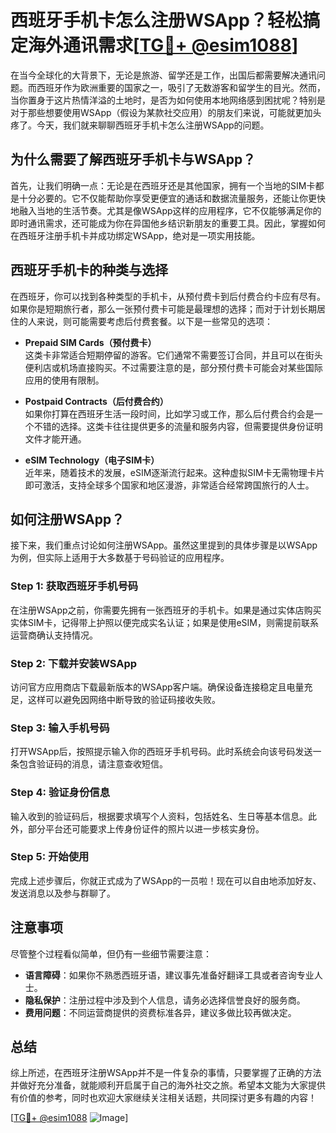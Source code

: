 # 西班牙手机卡怎么注册WSApp？轻松搞定海外通讯需求[[TG💪+ @esim1088](https://t.me/s/esim1088)]

在当今全球化的大背景下，无论是旅游、留学还是工作，出国后都需要解决通讯问题。而西班牙作为欧洲重要的国家之一，吸引了无数游客和留学生的目光。然而，当你置身于这片热情洋溢的土地时，是否为如何使用本地网络感到困扰呢？特别是对于那些想要使用WSApp（假设为某款社交应用）的朋友们来说，可能就更加头疼了。今天，我们就来聊聊西班牙手机卡怎么注册WSApp的问题。

## 为什么需要了解西班牙手机卡与WSApp？

首先，让我们明确一点：无论是在西班牙还是其他国家，拥有一个当地的SIM卡都是十分必要的。它不仅能帮助你享受更便宜的通话和数据流量服务，还能让你更快地融入当地的生活节奏。尤其是像WSApp这样的应用程序，它不仅能够满足你的即时通讯需求，还可能成为你在异国他乡结识新朋友的重要工具。因此，掌握如何在西班牙注册手机卡并成功绑定WSApp，绝对是一项实用技能。

## 西班牙手机卡的种类与选择

在西班牙，你可以找到各种类型的手机卡，从预付费卡到后付费合约卡应有尽有。如果你是短期旅行者，那么一张预付费卡可能是最理想的选择；而对于计划长期居住的人来说，则可能需要考虑后付费套餐。以下是一些常见的选项：

- **Prepaid SIM Cards（预付费卡）**  
这类卡非常适合短期停留的游客。它们通常不需要签订合同，并且可以在街头便利店或机场直接购买。不过需要注意的是，部分预付费卡可能会对某些国际应用的使用有限制。

- **Postpaid Contracts（后付费合约）**  
如果你打算在西班牙生活一段时间，比如学习或工作，那么后付费合约会是一个不错的选择。这类卡往往提供更多的流量和服务内容，但需要提供身份证明文件才能开通。

- **eSIM Technology（电子SIM卡）**  
近年来，随着技术的发展，eSIM逐渐流行起来。这种虚拟SIM卡无需物理卡片即可激活，支持全球多个国家和地区漫游，非常适合经常跨国旅行的人士。

## 如何注册WSApp？

接下来，我们重点讨论如何注册WSApp。虽然这里提到的具体步骤是以WSApp为例，但实际上适用于大多数基于号码验证的应用程序。

### Step 1: 获取西班牙手机号码
在注册WSApp之前，你需要先拥有一张西班牙的手机卡。如果是通过实体店购买实体SIM卡，记得带上护照以便完成实名认证；如果是使用eSIM，则需提前联系运营商确认支持情况。

### Step 2: 下载并安装WSApp
访问官方应用商店下载最新版本的WSApp客户端。确保设备连接稳定且电量充足，这样可以避免因网络中断导致的验证码接收失败。

### Step 3: 输入手机号码
打开WSApp后，按照提示输入你的西班牙手机号码。此时系统会向该号码发送一条包含验证码的消息，请注意查收短信。

### Step 4: 验证身份信息
输入收到的验证码后，根据要求填写个人资料，包括姓名、生日等基本信息。此外，部分平台还可能要求上传身份证件的照片以进一步核实身份。

### Step 5: 开始使用
完成上述步骤后，你就正式成为了WSApp的一员啦！现在可以自由地添加好友、发送消息以及参与群聊了。

## 注意事项

尽管整个过程看似简单，但仍有一些细节需要注意：

- **语言障碍**：如果你不熟悉西班牙语，建议事先准备好翻译工具或者咨询专业人士。
- **隐私保护**：注册过程中涉及到个人信息，请务必选择信誉良好的服务商。
- **费用问题**：不同运营商提供的资费标准各异，建议多做比较再做决定。

## 总结

综上所述，在西班牙注册WSApp并不是一件复杂的事情，只要掌握了正确的方法并做好充分准备，就能顺利开启属于自己的海外社交之旅。希望本文能为大家提供有价值的参考，同时也欢迎大家继续关注相关话题，共同探讨更多有趣的内容！

[[TG💪+ @esim1088](https://t.me/s/esim1088) ![Image](https://i.postimg.cc/4NQfJmqS/Snipaste-2025-05-13-00-14-12.png)]